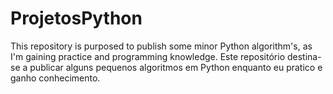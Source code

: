 # ProjetosPython
This repository is purposed to publish some minor Python algorithm's, as I'm gaining practice and programming knowledge.
Este repositório destina-se a publicar alguns pequenos algoritmos em Python enquanto eu pratico e ganho conhecimento.
